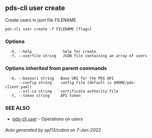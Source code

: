 ## pds-cli user create

Create users in json file FILENAME

```
pds-cli user create -f FILENAME [flags]
```

### Options

```
  -h, --help              help for create
  -f, --userfile string   JSON file containing an array of users
```

### Options inherited from parent commands

```
  -b, --baseuri string   Base URI for the PDS API
      --config string    config file (default is $HOME/pds-client.yaml)
      --ssl-ca string    certificate authority file
  -t, --token string     API token
```

### SEE ALSO

* [pds-cli user](pds-cli_user.md)	 - Operations on users

###### Auto generated by spf13/cobra on 7-Jan-2022

